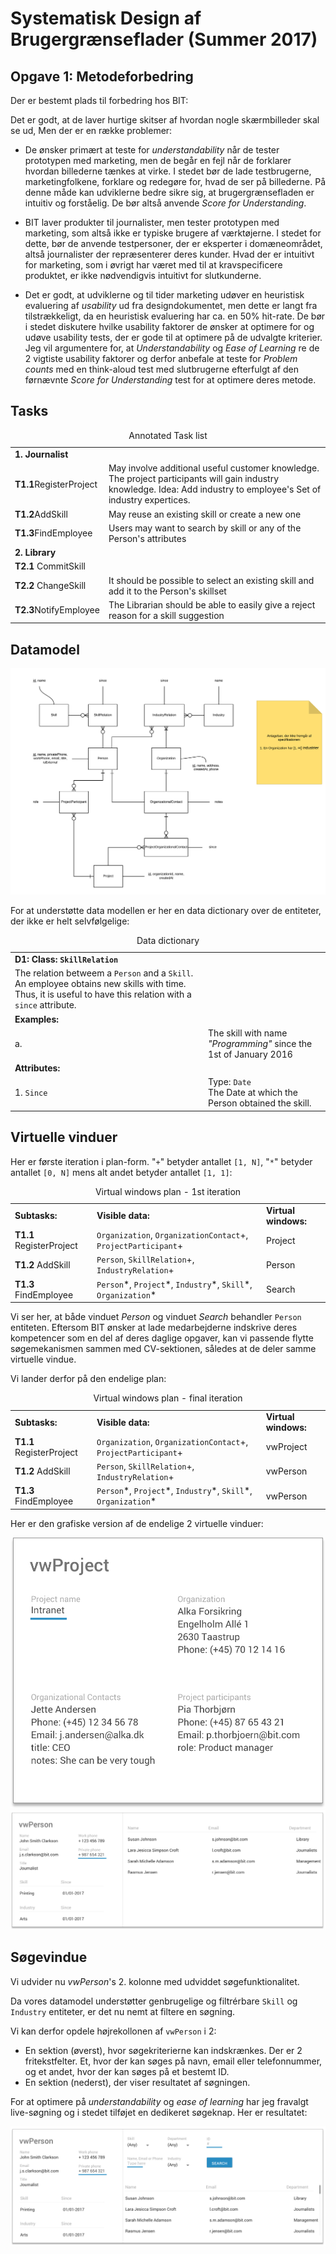 # Systematisk Design af Brugergrænseflader (Summer 2017)

## Opgave 1: Metodeforbedring

Der er bestemt plads til forbedring hos BIT:

Det er godt, at de laver hurtige skitser af hvordan nogle skærmbilleder skal se ud, Men der er en række problemer:

- De ønsker primært at teste for *understandability* når de tester prototypen med marketing, men de begår en fejl når de forklarer hvordan billederne tænkes at virke. I stedet bør de lade testbrugerne, marketingfolkene, forklare og redegøre for, hvad de ser på billederne. På denne måde kan udviklerne bedre sikre sig, at brugergrænsefladen er intuitiv og forståelig. De bør altså anvende *Score for Understanding*.

- BIT laver produkter til journalister, men tester prototypen med marketing, som altså ikke er typiske brugere af værktøjerne. I stedet for dette, bør de anvende testpersoner, der er eksperter i domæneområdet, altså journalister der repræsenterer deres kunder. Hvad der er intuitivt for marketing, som i øvrigt har været med til at kravspecificere produktet, er ikke nødvendigvis intuitivt for slutkunderne.

- Det er godt, at udviklerne og til tider marketing udøver en heuristisk evaluering af *usability* ud fra designdokumentet, men dette er langt fra tilstrækkeligt, da en heuristisk evaluering har ca. en 50% hit-rate. De bør i stedet diskutere hvilke usability faktorer de ønsker at optimere for og udøve usability tests, der er gode til at optimere på de udvalgte kriterier. Jeg vil argumentere for, at *Understandability* og *Ease of Learning* re de 2 vigtiste usability faktorer og derfor anbefale at teste for *Problem counts* med en think-aloud test med slutbrugerne efterfulgt af den førnævnte *Score for Understanding* test for at optimere deres metode.

## Tasks

<table>
	<caption>Annotated Task list</caption>
	<tr>
		<td><strong>1. Journalist</strong></td>
		<td></td>
	</tr>
	<tr>
		<td><strong>T1.1</strong>RegisterProject</td>
		<td>May involve additional useful customer knowledge. The project participants will gain industry knowledge. Idea: Add industry to employee's Set of industry expertices.</td>
	</tr>
	<tr>
		<td><strong>T1.2</strong>AddSkill</td>
		<td>May reuse an existing skill or create a new one</td>
	</tr>
	<tr>
		<td><strong>T1.3</strong>FindEmployee</td>
		<td>Users may want to search by skill or any of the Person's attributes</td>
	</tr>
	<tr>
		<td><strong>2. Library</strong></td>
		<td></td>
	</tr>
	<tr>
		<td><strong>T2.1</strong> CommitSkill</td>
		<td></td>
	</tr>
	<tr>
		<td><strong>T2.2</strong> ChangeSkill</td>
		<td>It should be possible to select an existing skill and add it to the Person's skillset</td>
	</tr>
	<tr>
		<td><strong>T2.3</strong>NotifyEmployee</td>
		<td>The Librarian should be able to easily give a reject reason for a skill suggestion</td>
	</tr>
</table>

## Datamodel

![Data model](./asset/udviklingsmetode_er.png)

For at understøtte data modellen er her en data dictionary over de entiteter, der ikke er helt selvfølgelige:

<table>
	<caption>
		Data dictionary
	</caption>
	<tr>
		<td><strong>D1: Class: <code>SkillRelation</code></strong></td>
		<td></td>
	</tr>
	<tr>
		<td>The relation betweem a <code>Person</code> and a <code>Skill</code>. An employee obtains new skills with time. Thus, it is useful to have this relation with a <code>since</code> attribute.</td>
		<td></td>
	</tr>
	<tr>
		<td><strong>Examples:</strong></td>
		<td></td>
	</tr>
	<tr>
		<td>a.</td>
		<td>The skill with name <em>"Programming"</em> since the 1st of January 2016</td>
	</tr>
	<tr>
		<td><strong>Attributes:</strong></td>
		<td></td>
	</tr>
	<tr>
		<td>1. <code>Since</code></td>
		<td>
			Type: <code>Date</code><br>
			The Date at which the Person obtained the skill.
		</td>
	</tr>
</table>

## Virtuelle vinduer

Her er første iteration i plan-form. "`+`" betyder antallet `[1, N]`, "`*`" betyder antallet `[0, N]` mens alt andet betyder antallet `[1, 1]`:

<table>
	<caption>Virtual windows plan - 1st iteration</caption>
	<tr>
		<td><strong>Subtasks:</strong></td>
		<td><strong>Visible data:</strong></td>
		<td><strong>Virtual windows:</strong></td>
	</tr>
	<tr>
		<td><strong>T1.1</strong> RegisterProject</td>
		<td><code>Organization</code>, <code>OrganizationContact</code>+, <code>ProjectParticipant</code>+</td>
		<td>Project</td>
	</tr>
	<tr>
		<td><strong>T1.2</strong> AddSkill</td>
		<td><code>Person</code>, <code>SkillRelation</code>+, <code>IndustryRelation</code>+</td>
		<td>Person</td>
	</tr>
	<tr>
		<td><strong>T1.3</strong> FindEmployee</td>
		<td><code>Person</code>*, <code>Project</code>*, <code>Industry</code>*, <code>Skill</code>*, <code>Organization</code>*</td>
		<td>Search</td>
	</tr>
</table>

Vi ser her, at både vinduet *Person* og vinduet *Search* behandler `Person` entiteten. Eftersom BIT ønsker at lade medarbejderne indskrive deres kompetencer som en del af deres daglige opgaver, kan vi passende flytte søgemekanismen sammen med CV-sektionen, således at de deler samme virtuelle vindue.

Vi lander derfor på den endelige plan:

<table>
	<caption>Virtual windows plan - final iteration</caption>
	<tr>
		<td><strong>Subtasks:</strong></td>
		<td><strong>Visible data:</strong></td>
		<td><strong>Virtual windows:</strong></td>
	</tr>
	<tr>
		<td><strong>T1.1</strong> RegisterProject</td>
		<td><code>Organization</code>, <code>OrganizationContact</code>+, <code>ProjectParticipant</code>+</td>
		<td>vwProject</td>
	</tr>
	<tr>
		<td><strong>T1.2</strong> AddSkill</td>
		<td><code>Person</code>, <code>SkillRelation</code>+, <code>IndustryRelation</code>+</td>
		<td>vwPerson</td>
	</tr>
	<tr>
		<td><strong>T1.3</strong> FindEmployee</td>
		<td><code>Person</code>*, <code>Project</code>*, <code>Industry</code>*, <code>Skill</code>*, <code>Organization</code>*</td>
		<td>vwPerson</td>
	</tr>
</table>

Her er den grafiske version af de endelige 2 virtuelle vinduer:

![vwProject](./asset/vw_project.png)
![vwPerson](./asset/vw_person.png)

## Søgevindue

Vi udvider nu *vwPerson*'s 2. kolonne med udviddet søgefunktionalitet.

Da vores datamodel understøtter genbrugelige og filtrérbare `Skill` og `Industry` entiteter, er det nu nemt at filtere en søgning.

Vi kan derfor opdele højrekollonen af `vwPerson` i 2:

- En sektion (øverst), hvor søgekriterierne kan indskrænkes. Der er 2 fritekstfelter. Et, hvor der kan søges på navn, email eller telefonnummer, og et andet, hvor der kan søges på et bestemt ID.
- En sektion (nederst), der viser resultatet af søgningen.

For at optimere på *understandability* og *ease of learning* har jeg fravalgt live-søgning og i stedet tilføjet en dedikeret søgeknap. Her er resultatet:

![vwPersonSearch](./asset/vw_person_search.png)